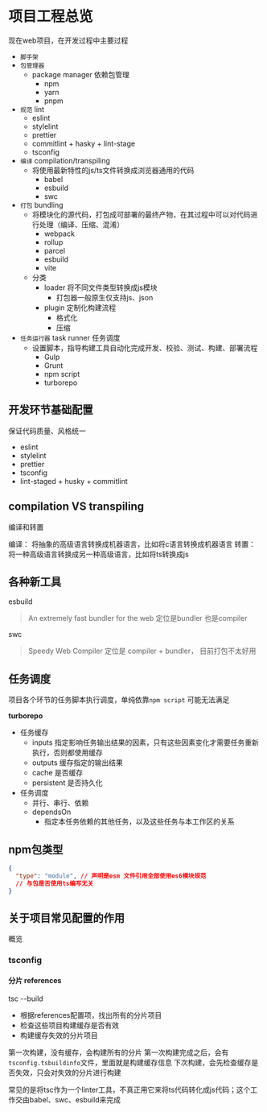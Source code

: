 # 项目工程总览

现在web项目，在开发过程中主要过程

+ `脚手架`
+ `包管理器`
  + package manager 依赖包管理
    + npm
    + yarn
    + pnpm
+ `规范` lint
  + eslint
  + stylelint
  + prettier
  + commitlint + hasky + lint-stage
  + tsconfig
+ `编译` compilation/transpiling
  + 将使用最新特性的js/ts文件转换成浏览器通用的代码
    + babel
    + esbuild
    + swc
+ `打包` bundling
  + 将模块化的源代码，打包成可部署的最终产物，在其过程中可以对代码进行处理（编译、压缩、混淆）
    + webpack
    + rollup
    + parcel
    + esbuild
    + vite
  + 分类
    + loader 将不同文件类型转换成js模块
      + 打包器一般原生仅支持js、json
    + plugin 定制化构建流程
      + 格式化
      + 压缩
+ `任务运行器` task runner  任务调度
  + 设置脚本，指导构建工具自动化完成开发、校验、测试、构建、部署流程
    + Gulp
    + Grunt
    + npm script
    + turborepo

## 开发环节基础配置

保证代码质量、风格统一

+ eslint
+ stylelint
+ prettier
+ tsconfig
+ lint-staged + husky + commitlint

## compilation VS transpiling

编译和转置

编译： 将抽象的高级语言转换成机器语言，比如将c语言转换成机器语言
转置： 将一种高级语言转换成另一种高级语言，比如将ts转换成js

## 各种新工具

esbuild
> An extremely fast bundler for the web
定位是bundler 也是compiler

swc
> Speedy Web Compiler
定位是 compiler + bundler， 目前打包不太好用

## 任务调度

项目各个环节的任务脚本执行调度，单纯依靠`npm script` 可能无法满足

**turborepo**

+ 任务缓存
  + inputs 指定影响任务输出结果的因素，只有这些因素变化才需要任务重新执行，否则都使用缓存
  + outputs 缓存指定的输出结果
  + cache 是否缓存
  + persistent 是否持久化
+ 任务调度
  + 并行、串行、依赖
  + dependsOn
    + 指定本任务依赖的其他任务，以及这些任务与本工作区的关系

## npm包类型

```json
{
  "type": "module", // 声明是esm 文件引用全部使用es6模块规范
  // 与包是否使用ts编写无关
}
```

## 关于项目常见配置的作用

概览

### tsconfig

#### 分片 references

tsc --build

+ 根据references配置项，找出所有的分片项目
+ 检查这些项目构建缓存是否有效
+ 构建缓存失效的分片项目

第一次构建，没有缓存，会构建所有的分片
第一次构建完成之后，会有`tsconfig.tsbuildinfo`文件，里面就是构建缓存信息
下次构建，会先检查缓存是否失效，只会对失效的分片进行构建

常见的是将tsc作为一个linter工具，不真正用它来将ts代码转化成js代码；这个工作交由babel、swc、esbuild来完成
